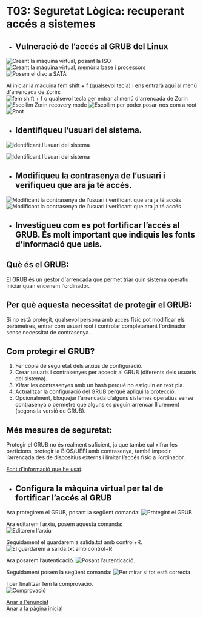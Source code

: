 # T03: Seguretat Lògica: recuperant accés a sistemes

- ## Vulneració de l’accés al GRUB del Linux
![Creant la màquina virtual, posant la ISO](img/Imatge11.png)
![Creant la màquina virtual, memòria base i processors](img/Imatge10.png)
![Posem el disc a SATA](img/Imatge09.png)

Al iniciar la màquina fem shift + f (qualsevol tecla) i ens entrarà aquí al menú d'arrencada de Zorin:
![fem shift + f o qualsevol tecla per entrar al menú d'arrencada de Zorin](img/Imatge08.png)
![Escollim Zorin recovery mode](img/Imatge07.png)
![Escollim per poder posar-nos com a root](img/Imatge06.png)
![Root](img/Imatge05.png)

- ## Identifiqueu l’usuari del sistema.

![Identificant l’usuari del sistema](img/Imatge04.png)

![Identificant l’usuari del sistema](img/Imatge03.png)
- ## Modifiqueu la contrasenya de l’usuari i verifiqueu que ara ja té accés.
![Modificant la contrasenya de l’usuari i verificant que ara ja té accés](img/Imatge02.png)
![Modificant la contrasenya de l’usuari i verificant que ara ja té accés](img/Imatge01.png)

- ## Investigueu com es pot fortificar l’accés al GRUB. És molt important que indiquis les fonts d’informació que usis.

## Què és el GRUB:
El GRUB és un gestor d'arrencada que permet triar quin sistema operatiu iniciar quan encenem l'ordinador.

## Per què aquesta necessitat de protegir el GRUB:
Si no està protegit, qualsevol persona amb accés físic pot modificar els paràmetres, entrar com usuari root i controlar completament l'ordinador sense necessitat de contrasenya.

## Com protegir el GRUB?

1. Fer còpia de seguretat dels arxius de configuració.
2. Crear usuaris i contrasenyes per accedir al GRUB (diferents dels usuaris del sistema).
3. Xifrar les contrasenyes amb un hash perquè no estiguin en text pla.
4. Actualitzar la configuració del GRUB perquè apliqui la protecció.
5. Opcionalment, bloquejar l’arrencada d’alguns sistemes operatius sense contrasenya o permetre que alguns es puguin arrencar lliurement (segons la versió de GRUB).

## Més mesures de seguretat:
Protegir el GRUB no és realment suficient, ja que també cal xifrar les particions, protegir la BIOS/UEFI amb contrasenya, també impedir l’arrencada des de dispositius externs i limitar l’accés físic a l’ordinador.

[Font d'informació que he usat](https://geekland.eu/proteger-el-grub-con-contrasena/).

- ## Configura la màquina virtual per tal de fortificar l’accés al GRUB
Ara protegirem el GRUB, posant la següent comanda:
![Protegint el GRUB](img/Imatge12.png)

Ara editarem l’arxiu, posem aquesta comanda:                          
![Editarem l'arxiu](img/Imatge13.png)

Seguidament el guardarem a salida.txt amb control+R.
![El guardarem a salida.txt amb control+R](img/Imatge14.png)

Ara posarem l’autenticació.
![Posant l’autenticació.](img/Imatge15.png)

Seguidament posem la següent comanda:
![Per mirar si tot està correcta](img/Imatge16.png)

I per finalitzar fem la comprovació.               
![Comprovació](img/Imatge17.png)

[Anar a l'enunciat](../Tasca02/README.md)                 
[Anar a la pàgina inicial](../README.md)

